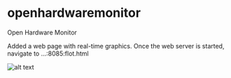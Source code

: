 # openhardwaremonitor
Open Hardware Monitor

Added a web page with real-time graphics.
Once the web server is started, navigate to ...:8085:flot.html

![alt text](https://www.jolos.fr/images/ohm-flot.png)
